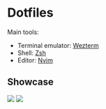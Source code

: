 # Dotfiles

Main tools:
- Terminal emulator: [Wezterm](https://flathub.org/apps/org.wezfurlong.wezterm)
- Shell: [Zsh](https://github.com/z-shell)
- Editor: [Nvim](https://neovim.io/)

## Showcase

<img src="https://github.com/solidiquis/solidiquis/blob/master/assets/Screenshot%202024-10-05%20at%2017.32.05.png?raw=true">
<img src="https://github.com/solidiquis/solidiquis/blob/master/assets/Screenshot%202024-10-05%20at%2017.33.38.png?raw=true">

